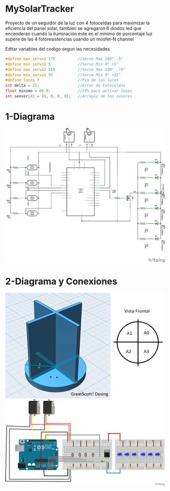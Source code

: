 # MySolarTracker
Proyecto de un seguidor de la luz con 4 fotoceldas para maximizar la eficiencia del panel solar, tambien se agregaron 6 diodos led que encenderan cuando la iluminación este en el minimo de porcentaje luz supere de las 4 fotoresistencias usando un mosfet-N channel

Editar variables del codigo segun las necesidades
```c++
#define max_servo1 175          //Servo Max 180° -5°
#define min_servo1 5            //Servo Min 0° +5°
#define max_servo2 110          //Servo Max 180° -70°
#define min_servo2 55           //Servo Min 0° +55°
#define luces 7                 //Pin de las luces
int delta = 25;                 //Error de Fotoceldas
float minimo = 60.0;            //50% para activar luces
int sensor[4] = {0, 0, 0, 0};   //Arreglo de los sesores
```

# 1-Diagrama

![PROFIT!](/diagrama.png)

# 2-Diagrama y Conexiones

![PROFIT!](/posiciones.png)
![PROFIT!](/conexiones.png)

